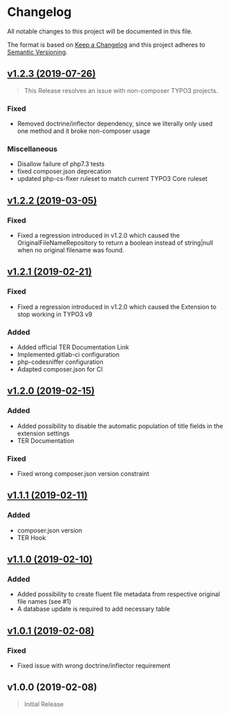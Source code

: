 # Changelog

All notable changes to this project will be documented in this file.

The format is based on [Keep a Changelog](http://keepachangelog.com/) and this project adheres to [Semantic Versioning](http://semver.org/).

## [v1.2.3 (2019-07-26)](https://github.com/clickstorm/cs_file_meta_fill/compare/v1.2.2...v1.2.3)

> This Release resolves an issue with non-composer TYPO3 projects.

### Fixed

- Removed doctrine/inflector dependency, since we literally only used one method and it broke non-composer usage

### Miscellaneous

- Disallow failure of php7.3 tests
- fixed composer.json deprecation
- updated php-cs-fixer ruleset to match current TYPO3 Core ruleset

## [v1.2.2 (2019-03-05)](https://github.com/clickstorm/cs_file_meta_fill/compare/v1.2.1...v1.2.2)

### Fixed

- Fixed a regression introduced in v1.2.0 which caused the OriginalFileNameRepository to return a boolean
 instead of string|null when no original filename was found.

## [v1.2.1 (2019-02-21)](https://github.com/clickstorm/cs_file_meta_fill/compare/v1.2.0...v1.2.1)

### Fixed

- Fixed a regression introduced in v1.2.0 which caused the Extension to stop working in TYPO3 v9

### Added

- Added official TER Documentation Link
- Implemented gitlab-ci configuration
- php-codesniffer configuration
- Adapted composer.json for CI

## [v1.2.0 (2019-02-15)](https://github.com/clickstorm/cs_file_meta_fill/compare/v1.1.1...v1.2.0)

### Added

- Added possibility to disable the automatic population of title fields in the extension settings
- TER Documentation


### Fixed

- Fixed wrong composer.json version constraint

## [v1.1.1 (2019-02-11)](https://github.com/clickstorm/cs_file_meta_fill/compare/v1.1.0...v1.1.1)

### Added

- composer.json version
- TER Hook

## [v1.1.0 (2019-02-10)](https://github.com/clickstorm/cs_file_meta_fill/compare/v1.0.1...v1.1.0)

### Added

- Added possibility to create fluent file metadata from respective original file names (see #1)
- A database update is required to add necessary table

## [v1.0.1 (2019-02-08)](https://github.com/clickstorm/cs_file_meta_fill/compare/v1.0.0...v1.0.1)

### Fixed

- Fixed issue with wrong doctrine/inflector requirement

## v1.0.0 (2019-02-08)

> Initial Release
